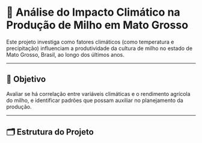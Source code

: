 # 🌽 Análise do Impacto Climático na Produção de Milho em Mato Grosso

Este projeto investiga como fatores climáticos (como temperatura e precipitação) influenciam a produtividade da cultura de milho no estado de Mato Grosso, Brasil, ao longo dos últimos anos.

---

## 🎯 Objetivo

Avaliar se há correlação entre variáveis climáticas e o rendimento agrícola do milho, e identificar padrões que possam auxiliar no planejamento da produção.

---

## 🗂️ Estrutura do Projeto

